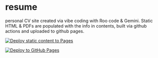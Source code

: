 # resume

personal CV site created via vibe coding with Roo code & Gemini. Static HTML & PDFs are populated with the info in contents, built via github actions and uploaded to github pages.

[![Deploy static content to Pages](https://github.com/c0ze/resume/actions/workflows/static.yml/badge.svg)](https://github.com/c0ze/resume/actions/workflows/static.yml)

[![Deploy to GitHub Pages](https://github.com/c0ze/resume/actions/workflows/deploy.yml/badge.svg)](https://github.com/c0ze/resume/actions/workflows/deploy.yml)